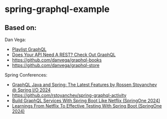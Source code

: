 # spring-graphql-example

## Based on:

Dan Vega:
- [Playlist GraphQL](https://www.youtube.com/playlist?list=PLZV0a2jwt22slmUC9iwGGWfRQRIhs1ELa)
- [Does Your API Need A REST? Check Out GraphQL](https://www.youtube.com/watch?v=tMPC-u891XA&t=1s)
- https://github.com/danvega/graphql-books
- https://github.com/danvega/graphql-store

Spring Conferences:
- [GraphQL Java and Spring: The Latest Features by Rossen Stoyanchev @ Spring I/O 2024](https://www.youtube.com/watch?v=_l4Dykjezjk)
- https://github.com/rstoyanchev/spring-graphql-activity
- [Build GraphQL Services With Spring Boot Like Netflix (SpringOne 2024)](https://www.youtube.com/watch?v=DYZEkOsiPY0&t=866s)
- [Learnings From Netflix To Effective Testing With Spring Boot (SpringOne 2024)](https://www.youtube.com/watch?v=2bTAb-2vhBk)
